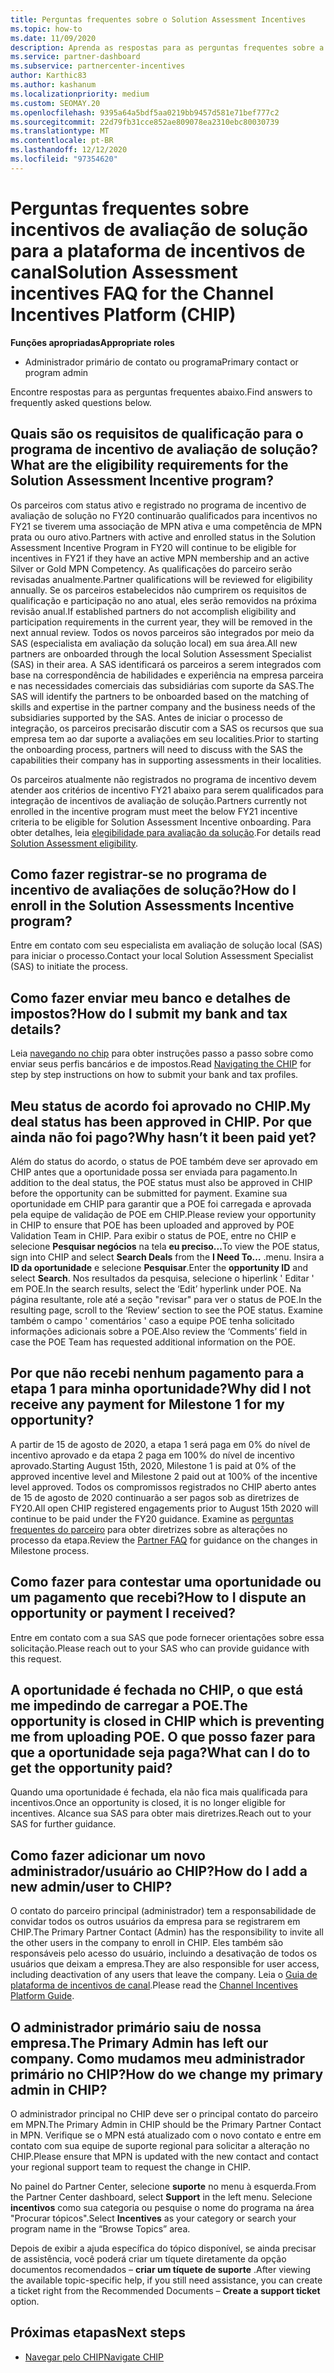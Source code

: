 ```yaml
---
title: Perguntas frequentes sobre o Solution Assessment Incentives
ms.topic: how-to
ms.date: 11/09/2020
description: Aprenda as respostas para as perguntas frequentes sobre a avaliação da solução na plataforma de incentivos de canal (CHIP).
ms.service: partner-dashboard
ms.subservice: partnercenter-incentives
author: Karthic83
ms.author: kashanum
ms.localizationpriority: medium
ms.custom: SEOMAY.20
ms.openlocfilehash: 9395a64a5bdf5aa0219bb9457d581e71bef777c2
ms.sourcegitcommit: 22d79fb31cce852ae809078ea2310ebc80030739
ms.translationtype: MT
ms.contentlocale: pt-BR
ms.lasthandoff: 12/12/2020
ms.locfileid: "97354620"
---
```

# <a name="solution-assessment-incentives-faq-for-the-channel-incentives-platform-chip"></a><span data-ttu-id="1135d-103">Perguntas frequentes sobre incentivos de avaliação de solução para a plataforma de incentivos de canal</span><span class="sxs-lookup"><span data-stu-id="1135d-103">Solution Assessment incentives FAQ for the Channel Incentives Platform (CHIP)</span></span> 

<span data-ttu-id="1135d-104">**Funções apropriadas**</span><span class="sxs-lookup"><span data-stu-id="1135d-104">**Appropriate roles**</span></span>

- <span data-ttu-id="1135d-105">Administrador primário de contato ou programa</span><span class="sxs-lookup"><span data-stu-id="1135d-105">Primary contact or program admin</span></span>

<span data-ttu-id="1135d-106">Encontre respostas para as perguntas frequentes abaixo.</span><span class="sxs-lookup"><span data-stu-id="1135d-106">Find answers to frequently asked questions below.</span></span>

## <a name="what-are-the-eligibility-requirements-for-the-solution-assessment-incentive-program"></a><span data-ttu-id="1135d-107">Quais são os requisitos de qualificação para o programa de incentivo de avaliação de solução?</span><span class="sxs-lookup"><span data-stu-id="1135d-107">What are the eligibility requirements for the Solution Assessment Incentive program?</span></span>

<span data-ttu-id="1135d-108">Os parceiros com status ativo e registrado no programa de incentivo de avaliação de solução no FY20 continuarão qualificados para incentivos no FY21 se tiverem uma associação de MPN ativa e uma competência de MPN prata ou ouro ativo.</span><span class="sxs-lookup"><span data-stu-id="1135d-108">Partners with active and enrolled status in the Solution Assessment Incentive Program in FY20 will continue to be eligible for incentives in FY21 if they have an active MPN membership and an active Silver or Gold MPN Competency.</span></span> <span data-ttu-id="1135d-109">As qualificações do parceiro serão revisadas anualmente.</span><span class="sxs-lookup"><span data-stu-id="1135d-109">Partner qualifications will be reviewed for eligibility annually.</span></span>  <span data-ttu-id="1135d-110">Se os parceiros estabelecidos não cumprirem os requisitos de qualificação e participação no ano atual, eles serão removidos na próxima revisão anual.</span><span class="sxs-lookup"><span data-stu-id="1135d-110">If established partners do not accomplish eligibility and participation requirements in the current year, they will be removed in the next annual review.</span></span>  <span data-ttu-id="1135d-111">Todos os novos parceiros são integrados por meio da SAS (especialista em avaliação da solução local) em sua área.</span><span class="sxs-lookup"><span data-stu-id="1135d-111">All new partners are onboarded through the local Solution Assessment Specialist (SAS) in their area.</span></span>  <span data-ttu-id="1135d-112">A SAS identificará os parceiros a serem integrados com base na correspondência de habilidades e experiência na empresa parceira e nas necessidades comerciais das subsidiárias com suporte da SAS.</span><span class="sxs-lookup"><span data-stu-id="1135d-112">The SAS will identify the partners to be onboarded based on the matching of skills and expertise in the partner company and the business needs of the subsidiaries supported by the SAS.</span></span>
<span data-ttu-id="1135d-113">Antes de iniciar o processo de integração, os parceiros precisarão discutir com a SAS os recursos que sua empresa tem ao dar suporte a avaliações em seu localities.</span><span class="sxs-lookup"><span data-stu-id="1135d-113">Prior to starting the onboarding process, partners will need to discuss with the SAS the capabilities their company has in supporting assessments in their localities.</span></span> 

<span data-ttu-id="1135d-114">Os parceiros atualmente não registrados no programa de incentivo devem atender aos critérios de incentivo FY21 abaixo para serem qualificados para integração de incentivos de avaliação de solução.</span><span class="sxs-lookup"><span data-stu-id="1135d-114">Partners currently not enrolled in the incentive program must meet the below FY21 incentive criteria to be eligible for Solution Assessment Incentive onboarding.</span></span> <span data-ttu-id="1135d-115">Para obter detalhes, leia [elegibilidade para avaliação da solução](chip-solutions-assessment-eligible.md).</span><span class="sxs-lookup"><span data-stu-id="1135d-115">For details read [Solution Assessment eligibility](chip-solutions-assessment-eligible.md).</span></span>

## <a name="how-do-i-enroll-in-the-solution-assessments-incentive-program"></a><span data-ttu-id="1135d-116">Como fazer registrar-se no programa de incentivo de avaliações de solução?</span><span class="sxs-lookup"><span data-stu-id="1135d-116">How do I enroll in the Solution Assessments Incentive program?</span></span>

<span data-ttu-id="1135d-117">Entre em contato com seu especialista em avaliação de solução local (SAS) para iniciar o processo.</span><span class="sxs-lookup"><span data-stu-id="1135d-117">Contact your local Solution Assessment Specialist (SAS) to initiate the process.</span></span>

## <a name="how-do-i-submit-my-bank-and-tax-details"></a><span data-ttu-id="1135d-118">Como fazer enviar meu banco e detalhes de impostos?</span><span class="sxs-lookup"><span data-stu-id="1135d-118">How do I submit my bank and tax details?</span></span>

<span data-ttu-id="1135d-119">Leia [navegando no chip](chip-intro.md) para obter instruções passo a passo sobre como enviar seus perfis bancários e de impostos.</span><span class="sxs-lookup"><span data-stu-id="1135d-119">Read [Navigating the CHIP](chip-intro.md) for step by step instructions on how to submit your bank and tax profiles.</span></span>

## <a name="my-deal-status-has-been-approved-in-chip-why-hasnt-it-been-paid-yet"></a><span data-ttu-id="1135d-120">Meu status de acordo foi aprovado no CHIP.</span><span class="sxs-lookup"><span data-stu-id="1135d-120">My deal status has been approved in CHIP.</span></span> <span data-ttu-id="1135d-121">Por que ainda não foi pago?</span><span class="sxs-lookup"><span data-stu-id="1135d-121">Why hasn’t it been paid yet?</span></span>

<span data-ttu-id="1135d-122">Além do status do acordo, o status de POE também deve ser aprovado em CHIP antes que a oportunidade possa ser enviada para pagamento.</span><span class="sxs-lookup"><span data-stu-id="1135d-122">In addition to the deal status, the POE status must also be approved in CHIP before the opportunity can be submitted for payment.</span></span> <span data-ttu-id="1135d-123">Examine sua oportunidade em CHIP para garantir que a POE foi carregada e aprovada pela equipe de validação de POE em CHIP.</span><span class="sxs-lookup"><span data-stu-id="1135d-123">Please review your opportunity in CHIP to ensure that POE has been uploaded and approved by POE Validation Team in CHIP.</span></span> <span data-ttu-id="1135d-124">Para exibir o status de POE, entre no CHIP e selecione **Pesquisar negócios** na tela **eu preciso...**</span><span class="sxs-lookup"><span data-stu-id="1135d-124">To view the POE status, sign into CHIP and select **Search Deals** from the **I Need To…**</span></span> <span data-ttu-id="1135d-125">.</span><span class="sxs-lookup"><span data-stu-id="1135d-125">menu.</span></span> <span data-ttu-id="1135d-126">Insira a **ID da oportunidade** e selecione **Pesquisar**.</span><span class="sxs-lookup"><span data-stu-id="1135d-126">Enter the **opportunity ID** and select **Search**.</span></span> <span data-ttu-id="1135d-127">Nos resultados da pesquisa, selecione o hiperlink ' Editar ' em POE.</span><span class="sxs-lookup"><span data-stu-id="1135d-127">In the search results, select the ‘Edit’ hyperlink under POE.</span></span> <span data-ttu-id="1135d-128">Na página resultante, role até a seção "revisar" para ver o status de POE.</span><span class="sxs-lookup"><span data-stu-id="1135d-128">In the resulting page, scroll to the ‘Review’ section to see the POE status.</span></span> <span data-ttu-id="1135d-129">Examine também o campo ' comentários ' caso a equipe POE tenha solicitado informações adicionais sobre a POE.</span><span class="sxs-lookup"><span data-stu-id="1135d-129">Also review the ‘Comments’ field in case the POE Team has requested additional information on the POE.</span></span>

## <a name="why-did-i-not-receive-any-payment-for-milestone-1-for-my-opportunity"></a><span data-ttu-id="1135d-130">Por que não recebi nenhum pagamento para a etapa 1 para minha oportunidade?</span><span class="sxs-lookup"><span data-stu-id="1135d-130">Why did I not receive any payment for Milestone 1 for my opportunity?</span></span>

<span data-ttu-id="1135d-131">A partir de 15 de agosto de 2020, a etapa 1 será paga em 0% do nível de incentivo aprovado e da etapa 2 paga em 100% do nível de incentivo aprovado.</span><span class="sxs-lookup"><span data-stu-id="1135d-131">Starting August 15th, 2020, Milestone 1 is paid at 0% of the approved incentive level and Milestone 2 paid out at 100% of the incentive level approved.</span></span> <span data-ttu-id="1135d-132">Todos os compromissos registrados no CHIP aberto antes de 15 de agosto de 2020 continuarão a ser pagos sob as diretrizes de FY20.</span><span class="sxs-lookup"><span data-stu-id="1135d-132">All open CHIP registered engagements prior to August 15th 2020 will continue to be paid under the FY20 guidance.</span></span> <span data-ttu-id="1135d-133">Examine as [perguntas frequentes do parceiro](https://assetsprod.microsoft.com/solution-assessment-incentive-program-faq.pdf) para obter diretrizes sobre as alterações no processo da etapa.</span><span class="sxs-lookup"><span data-stu-id="1135d-133">Review the [Partner FAQ](https://assetsprod.microsoft.com/solution-assessment-incentive-program-faq.pdf) for guidance on the changes in Milestone process.</span></span>

## <a name="how-to-i-dispute-an-opportunity-or-payment-i-received"></a><span data-ttu-id="1135d-134">Como fazer para contestar uma oportunidade ou um pagamento que recebi?</span><span class="sxs-lookup"><span data-stu-id="1135d-134">How to I dispute an opportunity or payment I received?</span></span>

<span data-ttu-id="1135d-135">Entre em contato com a sua SAS que pode fornecer orientações sobre essa solicitação.</span><span class="sxs-lookup"><span data-stu-id="1135d-135">Please reach out to your SAS who can provide guidance with this request.</span></span>

## <a name="the-opportunity-is-closed-in-chip-which-is-preventing-me-from-uploading-poe-what-can-i-do-to-get-the-opportunity-paid"></a><span data-ttu-id="1135d-136">A oportunidade é fechada no CHIP, o que está me impedindo de carregar a POE.</span><span class="sxs-lookup"><span data-stu-id="1135d-136">The opportunity is closed in CHIP which is preventing me from uploading POE.</span></span> <span data-ttu-id="1135d-137">O que posso fazer para que a oportunidade seja paga?</span><span class="sxs-lookup"><span data-stu-id="1135d-137">What can I do to get the opportunity paid?</span></span>

<span data-ttu-id="1135d-138">Quando uma oportunidade é fechada, ela não fica mais qualificada para incentivos.</span><span class="sxs-lookup"><span data-stu-id="1135d-138">Once an opportunity is closed, it is no longer eligible for incentives.</span></span> <span data-ttu-id="1135d-139">Alcance sua SAS para obter mais diretrizes.</span><span class="sxs-lookup"><span data-stu-id="1135d-139">Reach out to your SAS for further guidance.</span></span>

## <a name="how-do-i-add-a-new-adminuser-to-chip"></a><span data-ttu-id="1135d-140">Como fazer adicionar um novo administrador/usuário ao CHIP?</span><span class="sxs-lookup"><span data-stu-id="1135d-140">How do I add a new admin/user to CHIP?</span></span>

<span data-ttu-id="1135d-141">O contato do parceiro principal (administrador) tem a responsabilidade de convidar todos os outros usuários da empresa para se registrarem em CHIP.</span><span class="sxs-lookup"><span data-stu-id="1135d-141">The Primary Partner Contact (Admin) has the responsibility to invite all the other users in the company to enroll in CHIP.</span></span> <span data-ttu-id="1135d-142">Eles também são responsáveis pelo acesso do usuário, incluindo a desativação de todos os usuários que deixam a empresa.</span><span class="sxs-lookup"><span data-stu-id="1135d-142">They are also responsible for user access, including deactivation of any users that leave the company.</span></span> <span data-ttu-id="1135d-143">Leia o [Guia de plataforma de incentivos de canal](chip-intro.md).</span><span class="sxs-lookup"><span data-stu-id="1135d-143">Please read the [Channel Incentives Platform Guide](chip-intro.md).</span></span>

## <a name="the-primary-admin-has-left-our-company-how-do-we-change-my-primary-admin-in-chip"></a><span data-ttu-id="1135d-144">O administrador primário saiu de nossa empresa.</span><span class="sxs-lookup"><span data-stu-id="1135d-144">The Primary Admin has left our company.</span></span> <span data-ttu-id="1135d-145">Como mudamos meu administrador primário no CHIP?</span><span class="sxs-lookup"><span data-stu-id="1135d-145">How do we change my primary admin in CHIP?</span></span>

<span data-ttu-id="1135d-146">O administrador principal no CHIP deve ser o principal contato do parceiro em MPN.</span><span class="sxs-lookup"><span data-stu-id="1135d-146">The Primary Admin in CHIP should be the Primary Partner Contact in MPN.</span></span> <span data-ttu-id="1135d-147">Verifique se o MPN está atualizado com o novo contato e entre em contato com sua equipe de suporte regional para solicitar a alteração no CHIP.</span><span class="sxs-lookup"><span data-stu-id="1135d-147">Please ensure that MPN is updated with the new contact and contact your regional support team to request the change in CHIP.</span></span>

<span data-ttu-id="1135d-148">No painel do Partner Center, selecione **suporte** no menu à esquerda.</span><span class="sxs-lookup"><span data-stu-id="1135d-148">From the Partner Center dashboard, select **Support** in the left menu.</span></span> <span data-ttu-id="1135d-149">Selecione **incentivos** como sua categoria ou pesquise o nome do programa na área "Procurar tópicos".</span><span class="sxs-lookup"><span data-stu-id="1135d-149">Select **Incentives** as your category or search your program name in the “Browse Topics” area.</span></span>

<span data-ttu-id="1135d-150">Depois de exibir a ajuda específica do tópico disponível, se ainda precisar de assistência, você poderá criar um tíquete diretamente da opção documentos recomendados – **criar um tíquete de suporte** .</span><span class="sxs-lookup"><span data-stu-id="1135d-150">After viewing the available topic-specific help, if you still need assistance, you can create a ticket right from the Recommended Documents – **Create a support ticket** option.</span></span>

## <a name="next-steps"></a><span data-ttu-id="1135d-151">Próximas etapas</span><span class="sxs-lookup"><span data-stu-id="1135d-151">Next steps</span></span>

- [<span data-ttu-id="1135d-152">Navegar pelo CHIP</span><span class="sxs-lookup"><span data-stu-id="1135d-152">Navigate CHIP</span></span>](chip-intro.md)
